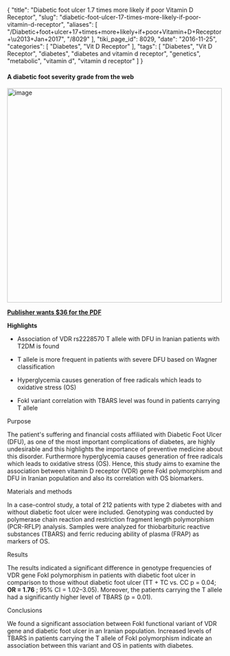 {
    "title": "Diabetic foot ulcer 1.7 times more likely if poor Vitamin D Receptor",
    "slug": "diabetic-foot-ulcer-17-times-more-likely-if-poor-vitamin-d-receptor",
    "aliases": [
        "/Diabetic+foot+ulcer+17+times+more+likely+if+poor+Vitamin+D+Receptor+\u2013+Jan+2017",
        "/8029"
    ],
    "tiki_page_id": 8029,
    "date": "2016-11-25",
    "categories": [
        "Diabetes",
        "Vit D Receptor"
    ],
    "tags": [
        "Diabetes",
        "Vit D Receptor",
        "diabetes",
        "diabetes and vitamin d receptor",
        "genetics",
        "metabolic",
        "vitamin d",
        "vitamin d receptor"
    ]
}


#### A diabetic foot severity grade from the web

<img src="https://d378j1rmrlek7x.cloudfront.net/attachments/jpeg/diabetic-foot-grade.jpg" alt="image" width="500">

</div>

 **[Publisher wants $36 for the PDF](http://www.sciencedirect.com/science/article/pii/S0378111916308915)** 

 **Highlights** 

* Association of VDR rs2228570 T allele with DFU in Iranian patients with T2DM is found

* T allele is more frequent in patients with severe DFU based on Wagner classification

* Hyperglycemia causes generation of free radicals which leads to oxidative stress (OS)

* FokI variant correlation with TBARS level was found in patients carrying T allele

Purpose

The patient's suffering and financial costs affiliated with Diabetic Foot Ulcer (DFU), as one of the most important complications of diabetes, are highly undesirable and this highlights the importance of preventive medicine about this disorder. Furthermore hyperglycemia causes generation of free radicals which leads to oxidative stress (OS). Hence, this study aims to examine the association between vitamin D receptor (VDR) gene FokI polymorphism and DFU in Iranian population and also its correlation with OS biomarkers.

Materials and methods

In a case-control study, a total of 212 patients with type 2 diabetes with and without diabetic foot ulcer were included. Genotyping was conducted by polymerase chain reaction and restriction fragment length polymorphism (PCR-RFLP) analysis. Samples were analyzed for thiobarbituric reactive substances (TBARS) and ferric reducing ability of plasma (FRAP) as markers of OS.

Results

The results indicated a significant difference in genotype frequencies of VDR gene FokI polymorphism in patients with diabetic foot ulcer in comparison to those without diabetic foot ulcer (TT + TC vs. CC p = 0.04;  **OR = 1.76** ; 95% CI = 1.02–3.05). Moreover, the patients carrying the T allele had a significantly higher level of TBARS (p = 0.01).

Conclusions

We found a significant association between FokI functional variant of VDR gene and diabetic foot ulcer in an Iranian population. Increased levels of TBARS in patients carrying the T allele of FokI polymorphism indicate an association between this variant and OS in patients with diabetes.